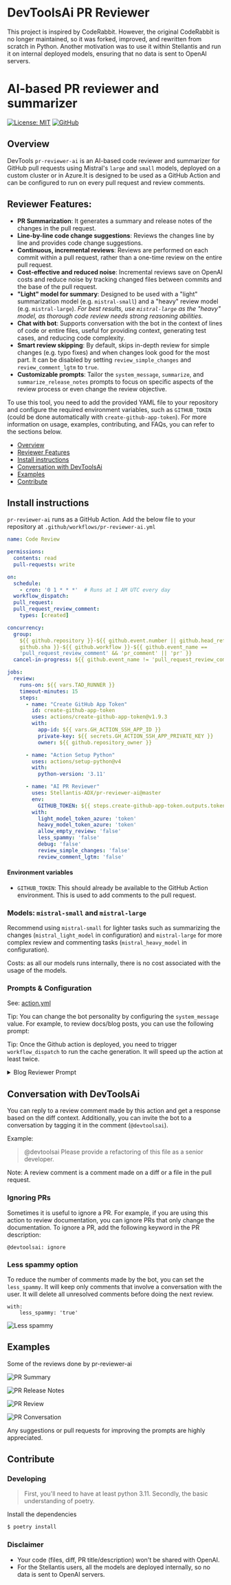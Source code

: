 # DevToolsAi PR Reviewer

This project is inspired by CodeRabbit. 
However, the original CodeRabbit is no longer maintained, so it was forked, improved, and rewritten from scratch in Python. 
Another motivation was to use it within Stellantis and run it on internal deployed models, 
ensuring that no data is sent to OpenAI servers.



# AI-based PR reviewer and summarizer

[![License: MIT](https://img.shields.io/badge/License-MIT-yellow.svg)](https://opensource.org/licenses/MIT)
[![GitHub](https://img.shields.io/github/last-commit/Stellantis-ADX/pr-reviewer-ai/master?style=flat-square)](https://github.com/Stellantis-ADX/pr-reviewer-ai/commits/master)

## Overview

DevTools `pr-reviewer-ai` is an AI-based code reviewer and summarizer for
GitHub pull requests using Mistral's `large` and `small` models, deployed on a custom cluster
or in Azure.It is designed to be used as a GitHub Action and can be configured to run on every
pull request and review comments.

## Reviewer Features:

- **PR Summarization**: It generates a summary and release notes of the changes
  in the pull request.
- **Line-by-line code change suggestions**: Reviews the changes line by line and
  provides code change suggestions.
- **Continuous, incremental reviews**: Reviews are performed on each commit
  within a pull request, rather than a one-time review on the entire pull
  request.
- **Cost-effective and reduced noise**: Incremental reviews save on OpenAI costs
  and reduce noise by tracking changed files between commits and the base of the
  pull request.
- **"Light" model for summary**: Designed to be used with a "light"
  summarization model (e.g. `mistral-small`) and a "heavy" review model (e.g.
  `mistral-large`). _For best results, use `mistral-large` as the "heavy" model, as thorough
  code review needs strong reasoning abilities._
- **Chat with bot**: Supports conversation with the bot in the context of lines
  of code or entire files, useful for providing context, generating test cases,
  and reducing code complexity.
- **Smart review skipping**: By default, skips in-depth review for simple
  changes (e.g. typo fixes) and when changes look good for the most part. It can
  be disabled by setting `review_simple_changes` and `review_comment_lgtm` to
  `true`.
- **Customizable prompts**: Tailor the `system_message`, `summarize`, and
  `summarize_release_notes` prompts to focus on specific aspects of the review
  process or even change the review objective.

To use this tool, you need to add the provided YAML file to your repository and
configure the required environment variables, such as `GITHUB_TOKEN` (could be done automatically with
`create-github-app-token`).
For more information on usage, examples, contributing, and
FAQs, you can refer to the sections below.

- [Overview](#overview)
- [Reviewer Features](#reviewer-features)
- [Install instructions](#install-instructions)
- [Conversation with DevToolsAi](#conversation-with-devtoolsai)
- [Examples](#examples)
- [Contribute](#contribute)



## Install instructions

`pr-reviewer-ai` runs as a GitHub Action. Add the below file to your repository
at `.github/workflows/pr-reviewer-ai.yml`

```yaml
name: Code Review

permissions:
  contents: read
  pull-requests: write

on:
  schedule:
    - cron: '0 1 * * *'  # Runs at 1 AM UTC every day
  workflow_dispatch:
  pull_request:
  pull_request_review_comment:
    types: [created]

concurrency:
  group:
    ${{ github.repository }}-${{ github.event.number || github.head_ref ||
    github.sha }}-${{ github.workflow }}-${{ github.event_name ==
    'pull_request_review_comment' && 'pr_comment' || 'pr' }}
  cancel-in-progress: ${{ github.event_name != 'pull_request_review_comment' }}

jobs:
  review:
    runs-on: ${{ vars.TAD_RUNNER }}
    timeout-minutes: 15
    steps:
      - name: "Create GitHub App Token"
        id: create-github-app-token
        uses: actions/create-github-app-token@v1.9.3
        with:
          app-id: ${{ vars.GH_ACTION_SSH_APP_ID }}
          private-key: ${{ secrets.GH_ACTION_SSH_APP_PRIVATE_KEY }}
          owner: ${{ github.repository_owner }}

      - name: "Action Setup Python"
        uses: actions/setup-python@v4
        with:
          python-version: '3.11'

      - name: "AI PR Reviewer"
        uses: Stellantis-ADX/pr-reviewer-ai@master
        env:
          GITHUB_TOKEN: ${{ steps.create-github-app-token.outputs.token }}
        with:
          light_model_token_azure: 'token'
          heavy_model_token_azure: 'token'
          allow_empty_review: 'false'
          less_spammy: 'false'
          debug: 'false'
          review_simple_changes: 'false'
          review_comment_lgtm: 'false'

```

#### Environment variables

- `GITHUB_TOKEN`: This should already be available to the GitHub Action
  environment. This is used to add comments to the pull request.

### Models: `mistral-small` and `mistral-large`

Recommend using `mistral-small` for lighter tasks such as summarizing the
changes (`mistral_light_model` in configuration) and `mistral-large` for more complex
review and commenting tasks (`mistral_heavy_model` in configuration).

Costs: as all our models runs internally, there is no cost associated with the usage of the models.

### Prompts & Configuration

See: [action.yml](./action.yml)

Tip: You can change the bot personality by configuring the `system_message`
value. For example, to review docs/blog posts, you can use the following prompt:

Tip: Once the Github action is deployed, you need to trigger `workflow_dispatch` to run the cache generation.
It will speed up the action at least twice.


<details>
<summary>Blog Reviewer Prompt</summary>

```yaml
system_message: |
  You are `@devtoolsai` (aka `github-actions[bot]`), a language model. 
  Your purpose is to act as a highly experienced
  DevRel (developer relations) professional with focus on cloud-native
  infrastructure.

  Company context -
  CodeRabbit is an AI-powered Code reviewer.It boosts code quality and cuts manual effort. Offers context-aware, line-by-line feedback, highlights critical changes,
  enables bot interaction, and lets you commit suggestions directly from GitHub.

  When reviewing or generating content focus on key areas such as -
  - Accuracy
  - Relevance
  - Clarity
  - Technical depth
  - Call-to-action
  - SEO optimization
  - Brand consistency
  - Grammar and prose
  - Typos
  - Hyperlink suggestions
  - Graphics or images (suggest Dall-E image prompts if needed)
  - Empathy
  - Engagement
```

</details>

## Conversation with DevToolsAi

You can reply to a review comment made by this action and get a response based
on the diff context. Additionally, you can invite the bot to a conversation by
tagging it in the comment (`@devtoolsai`).

Example:

> @devtoolsai Please provide a refactoring of this file as a senior developer.

Note: A review comment is a comment made on a diff or a file in the pull
request.

### Ignoring PRs

Sometimes it is useful to ignore a PR. For example, if you are using this action
to review documentation, you can ignore PRs that only change the documentation.
To ignore a PR, add the following keyword in the PR description:

```text
@devtoolsai: ignore
```

### Less spammy option

To reduce the number of comments made by the bot, you can set the `less_spammy`.
It will keep only comments that involve a conversation with the user.
It will delete all unresolved comments before doing the next review.

```text
with:
    less_spammy: 'true'
```
![Less spammy](./docs/images/less_spammy.jpg)


## Examples

Some of the reviews done by pr-reviewer-ai

![PR Summary](./docs/images/summary.jpg)

![PR Release Notes](./docs/images/changelog.jpg)

![PR Review](./docs/images/proposal.jpg)

![PR Conversation](./docs/images/reply.jpg)

Any suggestions or pull requests for improving the prompts are highly
appreciated.

## Contribute

### Developing

> First, you'll need to have at least python 3.11. 
> Secondly, the basic understanding of poetry.

Install the dependencies

```bash
$ poetry install
```

### Disclaimer

- Your code (files, diff, PR title/description) won't be shared with OpenAI.
- For the Stellantis users, all the models are deployed internally, so no data is sent to OpenAI servers.
